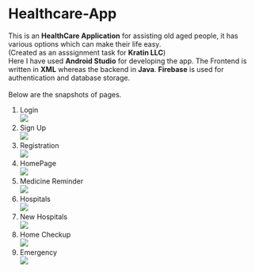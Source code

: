 # Healthcare-App
This is an **HealthCare Application** for assisting old aged people, it has various options which can make their life easy.<br/>
(Created as an asssignment task for **Kratin LLC**)<br/>
Here I have used **Android Studio** for developing the app. The Frontend is written in **XML** whereas the backend in **Java**. **Firebase** is used for authentication and database storage.<br/><br/>
Below are the snapshots of pages.
1. Login <br/> ![](/snapshots/activity_main.png)
2. Sign Up <br/> ![](/snapshots/signup.png)
3. Registration <br/> ![](/snapshots/details.png)
4. HomePage<br/> ![](/snapshots/homepage.png)
5. Medicine Reminder <br/> ![](/snapshots/medicines.png)
6. Hospitals <br/> ![](/snapshots/hospitals.png)
7. New Hospitals <br/> ![](/snapshots/newhospital.png)
8. Home Checkup <br/> ![](/snapshots/homecheckup.png)
9. Emergency <br/> ![](/snapshots/emergency.png)

